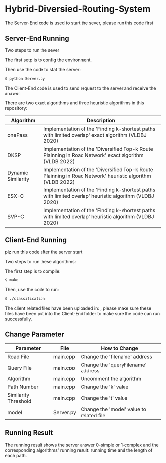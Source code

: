 # Hybrid-Diversied-Routing-System

The Server-End code is used to start the sever, please run this code first

## Server-End Running

Two steps to run the sever

The first setp is to config the environment.

Then use the code to stat the server:

```sh
$ python Server.py
```


The Client-End code is used to send request to the server and receive the answer

There are two exact algorithms and three heuristic algorithms in this repository:

| Algorithm          | Description                                                                                               |
|--------------------|-----------------------------------------------------------------------------------------------------------|
| onePass            | Implementation of the 'Finding k-shortest paths with limited overlap' exact algorithm (VLDBJ 2020)        |
| DKSP               | Implementation of the 'Diversified Top-k Route Plainning in Road Network' exact algorithm (VLDB 2022)     |
| Dynamic Similarity | Implementation of the 'Diversified Top-k Route Plainning in Road Network' heuristic algorithm (VLDB 2022) |
| ESX-C              | Implementation of the 'Finding k-shortest paths with limited overlap' heuristic algorithm (VLDBJ 2020)    |
| SVP-C              | Implementation of the 'Finding k-shortest paths with limited overlap' heuristic algorithm (VLDBJ 2020)    |

## Client-End Running

plz run this code after the server start

Two steps to run these algorithms:

The first step is to compile: 

```sh
$ make
```

Then, use the code to run:

```sh
$ ./classification
```

The client related files have been uploaded in: , please make sure these files have been put into the Client-End folder to make sure the code can run successfully.
## Change Parameter
| Parameter            | File      | How to Change                            |
|----------------------|-----------|------------------------------------------|
| Road File            | main.cpp  | Change the 'filename' address            |
| Query File           | main.cpp  | Change the 'queryFilename' address       |
| Algorithm            | main.cpp  | Uncomment the algorithm                  |
| Path Number          | main.cpp  | Change the 'k' value                     |
| Similarity Threshold | main.cpp  | Change the 't' value                     |
| model                | Server.py | Change the 'model' value to related file |

## Running Result

The running result shows the server answer 0-simple or 1-complex and the corresponding algorithms' running result:
running time and the length of each path.

